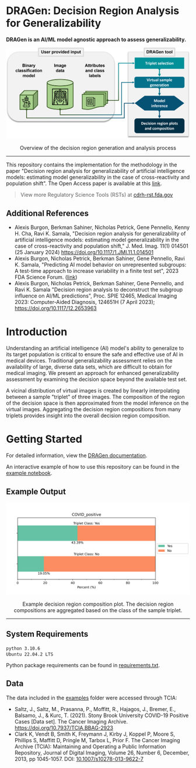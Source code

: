 # DRAGen: Decision Region Analysis for Generalizability 

**DRAGen is an AI/ML model agnostic approach to assess generalizability.**

<picture>
  <source media="(max-width: 799px)" srcset="docs/flowchart_vertical.png?" />
  <source media="(min-width: 800px)" srcset="docs/flowchart.png?" />
  <img src="docs/flowchart.png" />
</picture>

<p style="text-align: center;"> Overview of the decision region generation and analysis process  </p>

---

This repository contains the implementation for the methodology in the paper "Decision region analysis for generalizability of artificial intelligence models: estimating model generalizability in the case of cross-reactivity and population shift". The Open Access paper is available at this [link](https://doi.org/10.1117/1.JMI.11.1.014501).

> View more Regulatory Science Tools (RSTs) at [cdrh-rst.fda.gov](https://cdrh-rst.fda.gov/)

## Additional References
- Alexis Burgon, Berkman Sahiner, Nicholas Petrick, Gene Pennello, Kenny H. Cha, Ravi K. Samala, "Decision region analysis for generalizability of artificial intelligence models: estimating model generalizability in the case of cross-reactivity and population shift," J. Med. Imag. 11(1) 014501 (25 January 2024) https://doi.org/10.1117/1.JMI.11.1.014501
- Alexis Burgon, Nicholas Petrick, Berkman Sahiner, Gene Pennello, Ravi K. Samala, "Predicting AI model behavior on unrepresented subgroups: A test-time approach to increase variability in a finite test set", 2023 FDA Science Forum. ([link](https://www.fda.gov/science-research/fda-science-forum/predicting-ai-model-behavior-unrepresented-subgroups-test-time-approach-increase-variability-finite))
- Alexis Burgon, Nicholas Petrick, Berkman Sahiner, Gene Pennello, and Ravi K. Samala "Decision region analysis to deconstruct the subgroup influence on AI/ML predictions", Proc. SPIE 12465, Medical Imaging 2023: Computer-Aided Diagnosis, 124651H (7 April 2023); https://doi.org/10.1117/12.2653963

<!---
# Citation
To cite our work:

    A. Burgon, N. Petrick, B. Sahiner, G. Pennello, R. K. Samala, “Decision region analysis to deconstruct the subgroup influence on AI/ML predictions”, Proc. of SPIE, 12465, 124651H (2023). doi.org/10.1117/12.2653963

## Bibtex citation
```
    @inproceedings{burgon2023decision,
  title={Decision region analysis to deconstruct the subgroup influence on AI/ML predictions},
  author={Burgon, Alexis and Petrick, Nicholas and Sahiner, Berkman and Pennello, Gene and Samala, Ravi K},
  booktitle={Society of Photo-Optical Instrumentation Engineers (SPIE) Conference Series},
  volume={12465},
  pages={124651H},
  year={2023}
}
```
-->
# Introduction
Understanding an artificial intelligence (AI) model's ability to generalize to its target population is critical to ensure the safe and effective use of AI in medical devices. Traditional generalizability assessment relies on the availability of large, diverse data sets, which are difficult to obtain for medical imaging. We present an approach for enhanced generalizability assessment by examining the decision space beyond the available test set.

A vicinal distribution of virtual images is created by linearly interpolating between a sample "triplet" of three images. The composition of the region of the decision space is then approximated from the model inference on the virtual images. Aggregating the decision region compositions from many triplets provides insight into the overall decision region composition. 

# Getting Started
For detailed information, view the [DRAGen documentation](https://didsr.github.io/DRAGen/).

An interactive example of how to use this repository can be found in the [example notebook](https://github.com/DIDSR/RST_Decision_Region_Analysis/blob/main/examples/example_implementation.ipynb).

## Example Output
![Example Output](examples/example_composition_plot.png)

<p style="text-align: center;">  Example decision region composition plot. The decision region compositions are aggregated based on the class of the sample triplet. </p>

---

## System Requirements
```
python 3.10.6
Ubuntu 22.04.2 LTS
```
Python package requirements can be found in [requirements.txt](requirements.txt).

## Data
The data included in the [examples](examples/) folder were accessed through TCIA:
- Saltz, J., Saltz, M., Prasanna, P., Moffitt, R., Hajagos, J., Bremer, E., Balsamo, J., & Kurc, T. (2021). Stony Brook University COVID-19 Positive Cases [Data set]. The Cancer Imaging Archive. https://doi.org/10.7937/TCIA.BBAG-2923
- Clark K, Vendt B, Smith K, Freymann J, Kirby J, Koppel P, Moore S, Phillips S, Maffitt D, Pringle M, Tarbox L, Prior F. The Cancer Imaging Archive (TCIA): Maintaining and Operating a Public Information Repository, Journal of Digital Imaging, Volume 26, Number 6, December, 2013, pp 1045-1057. DOI: [10.1007/s10278-013-9622-7](https://doi.org/10.1007/s10278-013-9622-7)
  
